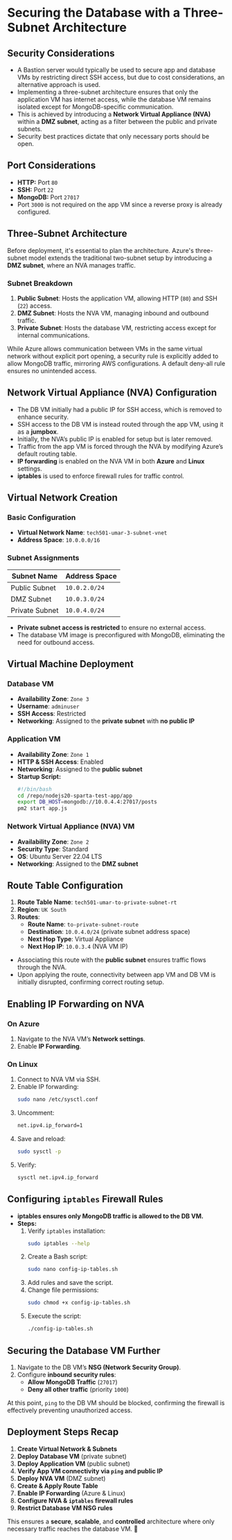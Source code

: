 # Securing the Database with a Three-Subnet Architecture

## Security Considerations

- A Bastion server would typically be used to secure app and database VMs by restricting direct SSH access, but due to cost considerations, an alternative approach is used.
- Implementing a three-subnet architecture ensures that only the application VM has internet access, while the database VM remains isolated except for MongoDB-specific communication.
- This is achieved by introducing a **Network Virtual Appliance (NVA)** within a **DMZ subnet**, acting as a filter between the public and private subnets.
- Security best practices dictate that only necessary ports should be open.

## Port Considerations

- **HTTP:** Port `80`
- **SSH:** Port `22`
- **MongoDB:** Port `27017`
- Port `3000` is not required on the app VM since a reverse proxy is already configured.

## Three-Subnet Architecture

Before deployment, it's essential to plan the architecture. Azure's three-subnet model extends the traditional two-subnet setup by introducing a **DMZ subnet**, where an NVA manages traffic. 

### Subnet Breakdown

1. **Public Subnet**: Hosts the application VM, allowing HTTP (`80`) and SSH (`22`) access.
2. **DMZ Subnet**: Hosts the NVA VM, managing inbound and outbound traffic.
3. **Private Subnet**: Hosts the database VM, restricting access except for internal communications.

While Azure allows communication between VMs in the same virtual network without explicit port opening, a security rule is explicitly added to allow MongoDB traffic, mirroring AWS configurations. A default deny-all rule ensures no unintended access.

## Network Virtual Appliance (NVA) Configuration

- The DB VM initially had a public IP for SSH access, which is removed to enhance security.
- SSH access to the DB VM is instead routed through the app VM, using it as a **jumpbox**.
- Initially, the NVA’s public IP is enabled for setup but is later removed.
- Traffic from the app VM is forced through the NVA by modifying Azure’s default routing table.
- **IP forwarding** is enabled on the NVA VM in both **Azure** and **Linux** settings.
- **iptables** is used to enforce firewall rules for traffic control.

## Virtual Network Creation

### Basic Configuration

- **Virtual Network Name**: `tech501-umar-3-subnet-vnet`
- **Address Space**: `10.0.0.0/16`

### Subnet Assignments

| Subnet Name     | Address Space  |
|----------------|---------------|
| Public Subnet  | `10.0.2.0/24`  |
| DMZ Subnet     | `10.0.3.0/24`  |
| Private Subnet | `10.0.4.0/24`  |

- **Private subnet access is restricted** to ensure no external access.
- The database VM image is preconfigured with MongoDB, eliminating the need for outbound access.

## Virtual Machine Deployment

### Database VM

- **Availability Zone**: `Zone 3`
- **Username**: `adminuser`
- **SSH Access**: Restricted
- **Networking**: Assigned to the **private subnet** with **no public IP**

### Application VM

- **Availability Zone**: `Zone 1`
- **HTTP & SSH Access**: Enabled
- **Networking**: Assigned to the **public subnet**
- **Startup Script:**
  ```bash
  #!/bin/bash
  cd /repo/nodejs20-sparta-test-app/app
  export DB_HOST=mongodb://10.0.4.4:27017/posts
  pm2 start app.js
  ```

### Network Virtual Appliance (NVA) VM

- **Availability Zone**: `Zone 2`
- **Security Type**: Standard
- **OS**: Ubuntu Server 22.04 LTS
- **Networking**: Assigned to the **DMZ subnet**

## Route Table Configuration

1. **Route Table Name**: `tech501-umar-to-private-subnet-rt`
2. **Region**: `UK South`
3. **Routes**:
   - **Route Name**: `to-private-subnet-route`
   - **Destination**: `10.0.4.0/24` (private subnet address space)
   - **Next Hop Type**: Virtual Appliance
   - **Next Hop IP**: `10.0.3.4` (NVA VM IP)

- Associating this route with the **public subnet** ensures traffic flows through the NVA.
- Upon applying the route, connectivity between app VM and DB VM is initially disrupted, confirming correct routing setup.

## Enabling IP Forwarding on NVA

### On Azure

1. Navigate to the NVA VM’s **Network settings**.
2. Enable **IP Forwarding**.

### On Linux

1. Connect to NVA VM via SSH.
2. Enable IP forwarding:
   ```bash
   sudo nano /etc/sysctl.conf
   ```
3. Uncomment:
   ```bash
   net.ipv4.ip_forward=1
   ```
4. Save and reload:
   ```bash
   sudo sysctl -p
   ```
5. Verify:
   ```bash
   sysctl net.ipv4.ip_forward
   ```

## Configuring `iptables` Firewall Rules

- **iptables ensures only MongoDB traffic is allowed to the DB VM.**
- **Steps:**
  1. Verify `iptables` installation:
     ```bash
     sudo iptables --help
     ```
  2. Create a Bash script:
     ```bash
     sudo nano config-ip-tables.sh
     ```
  3. Add rules and save the script.
  4. Change file permissions:
     ```bash
     sudo chmod +x config-ip-tables.sh
     ```
  5. Execute the script:
     ```bash
     ./config-ip-tables.sh
     ```

## Securing the Database VM Further

1. Navigate to the DB VM’s **NSG (Network Security Group)**.
2. Configure **inbound security rules**:
   - **Allow MongoDB Traffic** (`27017`)
   - **Deny all other traffic** (priority `1000`)

At this point, `ping` to the DB VM should be blocked, confirming the firewall is effectively preventing unauthorized access.

## Deployment Steps Recap

1. **Create Virtual Network & Subnets**
2. **Deploy Database VM** (private subnet)
3. **Deploy Application VM** (public subnet)
4. **Verify App VM connectivity via `ping` and public IP**
5. **Deploy NVA VM** (DMZ subnet)
6. **Create & Apply Route Table**
7. **Enable IP Forwarding** (Azure & Linux)
8. **Configure NVA & `iptables` firewall rules**
9. **Restrict Database VM NSG rules**

This ensures a **secure**, **scalable**, and **controlled** architecture where only necessary traffic reaches the database VM. 🚀



